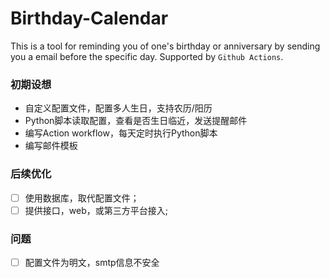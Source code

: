 # Birthday-Calendar

This is a tool for reminding you of one's birthday or anniversary by sending you a email before the specific day. 
Supported by `Github Actions`. 

### 初期设想
* 自定义配置文件，配置多人生日，支持农历/阳历
* Python脚本读取配置，查看是否生日临近，发送提醒邮件
* 编写Action workflow，每天定时执行Python脚本
* 编写邮件模板

### 后续优化
- [ ] 使用数据库，取代配置文件；
- [ ] 提供接口，web，或第三方平台接入;

### 问题
- [ ] 配置文件为明文，smtp信息不安全